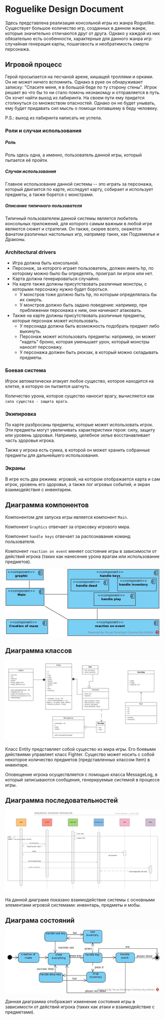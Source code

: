 # Roguelike Design Document

Здесь представлена реализация консольной игры из жанра Roguelike. Существует большое количество игр, созданных в данном жанре, которые значительно отличаются друг от друга. Однако у каждой из них обязательно есть особенности, характерные для данного жанра игр: случайная генерация карты, пошаговость и необратимость смерти персонажа.

## Игровой процесс

Герой просыпается на песчаной арене, кишащей троллями и орками. Он не может ничего вспомнить. Однако в руке он обнаруживает записку: "Спасите меня, я в большой беде по ту сторону стены". Игрок решает во что бы то ни стало помочь незнакомцу и отправляется в путь. Он хочет найти выход из лабиринта. На своем пути ему придется столкнуться со множеством опасностей. Однако он не будет унывать, ему будет придавать сил мысль о помощи попавшему в беду человеку.

P.S.: выход из лабиринта написать не успела.

### Роли и случаи использования

##### Роль

Роль здесь одна, а именно, пользователь данной игры, который пытается её пройти.

##### Случаи использования

Главное использование данной системы -- это играть за персонажа, который двигается по карте, исследует карту, собирает и использует предметы, а также борется с монстрами.

##### Описание типичного пользователя

Типичный пользователем данной системы является любитель консольных приложений, для которого самым важным в любой игре являются сюжет и стратегия. Он также, скорее всего, окажется фанатом различных настольных игр, например таких, как Подземелье и Драконы.

### Architectural drivers

+ Игра должна быть консольной.
+ Персонаж, за которого играет пользователь, должен иметь hp, по которому можно было бы определять, проиграл ли игрок или нет.
+ Карта должна генерироваться случайно.
+ На карте также должны присутствовать различные монстры, с которыми персонажу нужно будет бороться.
    * У монстров тоже должно быть hp, по которым определялась бы их смерть.
    * У монстров должно быть задано поведение: например, при приближении персонажа к ним, они начинают атаковать.
+ Также на карте должны присутствовать различные предметы, которые персонаж может использовать.
    * У персонада должна быть возможность подобрать предмет либо выкинуть.
    * Персонаж может использовать предметы: например, он может "надеть" броню, которая уменьшает урон, который монстры наносят персонажу.
    * У персонажа должен быть рюкзак, в который можно складывать предметы.



### Боевая система

Игрок автоматически атакует любое существо, которое находится на клетке, в которую он пытается шагнуть.

Количество урона, которое существо наносит врагу, вычисляется как `сила существа - защита врага`.

### Экипировка

По карте разбросаны предметы, которые может использовать игрок. Эти предметы могут увеличивать характеристики героя: силу, защиту или уровень здоровья. Например, целебное зелье восстанавливает часть здоровья игрока.

Также у игрока есть сумка, в которой он может хранить собранные предметы для дальнейшего использования.

### Экраны

В игре есть два режима: игровой, на котором отображается карта и сам игрок, уровень его здоровья, а также лог игровых событий,
и экран взаимодействия с инвентарем.

## Диаграмма компонентов

Компонентом для запуска игры является компонент `Main`.

Компонент `Graphics` отвечает за отрисовку игрового мира.

Компонент `handle keys` отвечает за распознавание команд пользователя. 

Компонент `reaction on event` меняет состояние игры в зависимости от действий игрока (таких как нанесение урона врагам или использование предметов).

![components diagram](./components_mur.jpg)

## Диаграмма классов

![class diagram](./Roguelike_class_diagram.png)

Класс Entity представляет собой существо из мира игры. Его боевыми действиями управляет класс Fighter. Существо может носить с собой некоторое количество предметов (представленных классом Item) в инвентаре.

Оповещение игрока осуществляется с помощью класса MessageLog, в который записываются сообщения, генерируемые системой в процессе игры.

## Диаграмма последовательностей

![sequence_diagram](./sequence_diagram_roguelike.png)

На данной диаграме показано взаимодействие системы с основными элементами игровой системами: инвентарь, предметы и мобы.


## Диаграма состояний

![state_diagram](./automata_mur.jpg)

Данная диаграмма отображает изменение состояния игры в зависимости от действий игрока (таких как атаки и взаимодействие с предметами).
